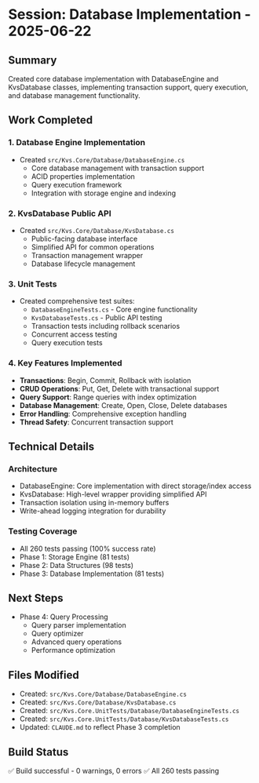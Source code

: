 # Session: Database Implementation - 2025-06-22

## Summary
Created core database implementation with DatabaseEngine and KvsDatabase classes, implementing transaction support, query execution, and database management functionality.

## Work Completed

### 1. Database Engine Implementation
- Created `src/Kvs.Core/Database/DatabaseEngine.cs`
  - Core database management with transaction support
  - ACID properties implementation
  - Query execution framework
  - Integration with storage engine and indexing

### 2. KvsDatabase Public API
- Created `src/Kvs.Core/Database/KvsDatabase.cs`
  - Public-facing database interface
  - Simplified API for common operations
  - Transaction management wrapper
  - Database lifecycle management

### 3. Unit Tests
- Created comprehensive test suites:
  - `DatabaseEngineTests.cs` - Core engine functionality
  - `KvsDatabaseTests.cs` - Public API testing
  - Transaction tests including rollback scenarios
  - Concurrent access testing
  - Query execution tests

### 4. Key Features Implemented
- **Transactions**: Begin, Commit, Rollback with isolation
- **CRUD Operations**: Put, Get, Delete with transactional support
- **Query Support**: Range queries with index optimization
- **Database Management**: Create, Open, Close, Delete databases
- **Error Handling**: Comprehensive exception handling
- **Thread Safety**: Concurrent transaction support

## Technical Details

### Architecture
- DatabaseEngine: Core implementation with direct storage/index access
- KvsDatabase: High-level wrapper providing simplified API
- Transaction isolation using in-memory buffers
- Write-ahead logging integration for durability

### Testing Coverage
- All 260 tests passing (100% success rate)
- Phase 1: Storage Engine (81 tests)
- Phase 2: Data Structures (98 tests)
- Phase 3: Database Implementation (81 tests)

## Next Steps
- Phase 4: Query Processing
  - Query parser implementation
  - Query optimizer
  - Advanced query operations
  - Performance optimization

## Files Modified
- Created: `src/Kvs.Core/Database/DatabaseEngine.cs`
- Created: `src/Kvs.Core/Database/KvsDatabase.cs`
- Created: `src/Kvs.Core.UnitTests/Database/DatabaseEngineTests.cs`
- Created: `src/Kvs.Core.UnitTests/Database/KvsDatabaseTests.cs`
- Updated: `CLAUDE.md` to reflect Phase 3 completion

## Build Status
✅ Build successful - 0 warnings, 0 errors
✅ All 260 tests passing